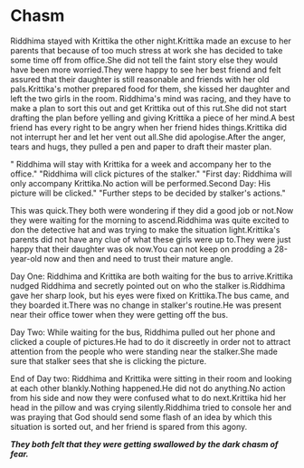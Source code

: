 # Chasm

Riddhima stayed with Krittika the other night.Krittika made an excuse to her parents that because of too much stress at work she has decided to take some time off from office.She did not tell the faint story else they would have been more worried.They were happy to see her best friend and felt assured that their daughter is still reasonable and friends with her old pals.Krittika's mother prepared food for them, she kissed her daughter and left the two girls in the room.
Riddhima's mind was racing, and they have to make a plan to sort this out and get Krittika out of this rut.She did not start drafting the plan before yelling and giving Krittika a piece of her mind.A best friend has every right to be angry when her friend hides things.Krittika did not interrupt her and let her vent out all.She did apologise.After the anger, tears and hugs, they pulled a pen and paper to draft their master plan.

" Riddhima will stay with Krittika for a week and accompany her to the office."
"Riddhima will click pictures of the stalker."
"First day: Riddhima will only accompany Krittika.No action will be performed.Second Day: His picture will be clicked."
"Further steps to be decided by stalker's actions."

This was quick.They both were wondering if they did a good job or not.Now they were waiting for the morning to ascend.Riddhima was quite excited to don the detective hat and was trying to make the situation light.Krittika's parents did not have any clue of what these girls were up to.They were just happy that their daughter was ok now.You can not keep on prodding a 28-year-old now and then and need to trust their mature angle.

Day One: Riddhima and Krittika are both waiting for the bus to arrive.Krittika nudged Riddhima and secretly pointed out on who the stalker is.Riddhima gave her sharp look, but his eyes were fixed on Krittika.The bus came, and they boarded it.There was no change in stalker's routine.He was present near their office tower when they were getting off the bus.

Day Two: While waiting for the bus, Riddhima pulled out her phone and clicked a couple of pictures.He had to do it discreetly in order not to attract attention from the people who were standing near the stalker.She made sure that stalker sees that she is clicking the picture.

End of Day two: Riddhima and Krittika were sitting in their room and looking at each other blankly.Nothing happened.He did not do anything.No action from his side and now they were confused what to do next.Krittika hid her head in the pillow and was crying silently.Riddhima tried to console her and was praying that God should send some flash of an idea by which this situation is sorted out, and her friend is spared from this agony.

***They both felt that they were getting swallowed by the dark chasm of fear.***